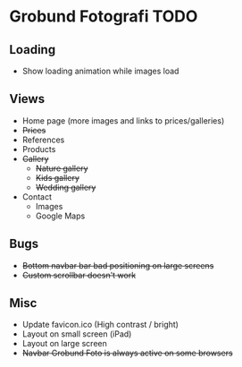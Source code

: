 # Grobund Fotografi TODO

## Loading

-   Show loading animation while images load

## Views

-   Home page (more images and links to prices/galleries)
-   ~~Prices~~
-   References
-   Products
-   ~~Gallery~~
    -   ~~Nature gallery~~
    -   ~~Kids gallery~~
    -   ~~Wedding gallery~~
-   Contact
    -   Images
    -   Google Maps

## Bugs

-   ~~Bottom navbar bar bad positioning on large screens~~
-   ~~Custom scrollbar doesn't work~~

## Misc

-   Update favicon.ico (High contrast / bright)
-   Layout on small screen (iPad)
-   Layout on large screen
-   ~~Navbar Grobund Foto is always active on some browsers~~
